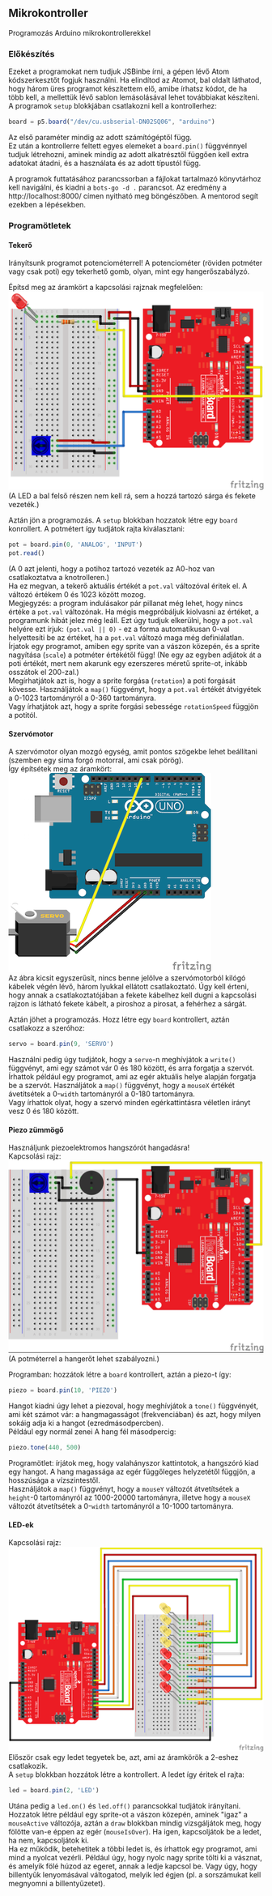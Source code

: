 ## Mikrokontroller

Programozás Arduino mikrokontrollerekkel  


### Előkészítés

Ezeket a programokat nem tudjuk JSBinbe írni, a gépen lévő Atom kódszerkesztőt fogjuk használni. Ha elindítod az Atomot, bal oldalt láthatod, hogy három üres programot készítettem elő, amibe írhatsz kódot, de ha több kell, a mellettük lévő sablon lemásolásával lehet továbbiakat készíteni.  
A programok `setup` blokkjában csatlakozni kell a kontrollerhez:  
```javascript
board = p5.board("/dev/cu.usbserial-DN02SQ06", "arduino")
```
Az első paraméter mindig az adott számítógéptől függ.  
Ez után a kontrollerre feltett egyes elemeket a `board.pin()` függvénnyel tudjuk létrehozni, aminek mindig az adott alkatrésztől függően kell extra adatokat átadni, és a használata és az adott típustól függ.  

A programok futtatásához parancssorban a fájlokat tartalmazó könyvtárhoz kell navigálni, és kiadni a `bots-go -d .` parancsot. Az eredmény a http://localhost:8000/ címen nyitható meg böngészőben. A mentorod segít ezekben a lépésekben.   

### Programötletek

#### Tekerő

Irányítsunk programot potenciométerrel! A potenciométer (röviden potméter vagy csak poti) egy tekerhető gomb, olyan, mint egy hangerőszabályzó.  

Építsd meg az áramkört a kapcsolási rajznak megfelelően:  
![](poti.png)  
(A LED a bal felső részen nem kell rá, sem a hozzá tartozó sárga és fekete vezeték.)  

Aztán jön a programozás. A `setup` blokkban hozzatok létre egy `board` konrollert. A potmétert így tudjátok rajta kiválasztani:  
```javascript
pot = board.pin(0, 'ANALOG', 'INPUT')
pot.read()
```
(A 0 azt jelenti, hogy a potihoz tartozó vezeték az A0-hoz van csatlakoztatva a knotrolleren.)  
Ha ez megvan, a tekerő aktuális értékét a `pot.val` változóval éritek el. A változó értékem 0 és 1023 között mozog.  
Megjegyzés: a program indulásakor pár pillanat még lehet, hogy nincs értéke a `pot.val` változónak. Ha mégis megpróbáljuk kiolvasni az értéket, a programunk hibát jelez még leáll. Ezt úgy tudjuk elkerülni, hogy a `pot.val` helyére ezt írjuk: `(pot.val || 0)` - ez a forma automatikusan 0-val helyettesíti be az értéket, ha a `pot.val` változó maga még definiálatlan.  
Írjatok egy programot, amiben egy sprite van a vászon közepén, és a sprite nagyítása (`scale`) a potméter értékétől függ! (Ne egy az egyben adjátok át a poti értékét, mert nem akarunk egy ezerszeres méretű sprite-ot, inkább osszátok el 200-zal.)  
Megírhatjátok azt is, hogy a sprite forgása (`rotation`) a poti forgását kövesse. Használjátok a `map()` függvényt, hogy a `pot.val` értékét átvigyétek a 0-1023 tartományról a 0-360 tartományra.  
Vagy írhatjátok azt, hogy a sprite forgási sebessége `rotationSpeed` függjön a potitól.  


#### Szervómotor

A szervómotor olyan mozgó egység, amit pontos szögekbe lehet beállítani (szemben egy sima forgó motorral, ami csak pörög).  
Így építsétek meg az áramkört:  
![](servo.png)  
Az ábra kicsit egyszerűsít, nincs benne jelölve a szervómotorból kilógó kábelek végén lévő, három lyukkal ellátott csatlakoztató. Úgy kell érteni, hogy annak a csatlakoztatójában a fekete kábelhez kell dugni a kapcsolási rajzon is látható fekete kábelt, a piroshoz a pirosat, a fehérhez a sárgát.  

Aztán jöhet a programozás. Hozz létre egy `board` kontrollert, aztán csatlakozz a szeróhoz:  
```javascript
servo = board.pin(9, 'SERVO')
```
Használni pedig úgy tudjátok, hogy a `servo`-n meghívjátok a `write()` függvényt, ami egy számot vár 0 és 180 között, és arra forgatja a szervót.  
Írhattok például egy programot, ami az egér aktuális helye alapján forgatja be a szervót. Használjátok a `map()` függvényt, hogy a `mouseX` értékét ávetítsétek a 0-`width` tartományról a 0-180 tartományra.  
Vagy írhattok olyat, hogy a szervó minden egérkattintásra véletlen irányt vesz 0 és 180 között.  



#### Piezo zümmögő

Használjunk piezoelektromos hangszórót hangadásra!  
Kapcsolási rajz:  
![](piezo.jpg)  
(A potméterrel a hangerőt lehet szabályozni.)  

Programban: hozzátok létre a `board` kontrollert, aztán a piezo-t így:
```javascript
piezo = board.pin(10, 'PIEZO')
```  
Hangot kiadni úgy lehet a piezoval, hogy meghívjátok a `tone()` függvényét, ami két számot vár: a hangmagasságot (frekvenciában) és azt, hogy milyen sokáig adja ki a hangot (ezredmásodpercben).  
Például egy normál zenei A hang fél másodpercig:  
```javascript
piezo.tone(440, 500)
``` 

Programötlet: írjátok meg, hogy valahányszor kattintotok, a hangszóró kiad egy hangot. A hang magassága az egér függőleges helyzetétől függjön, a hosszúsága a vízszintestől.  
Használjátok a `map()` függvényt, hogy a `mouseY` változót átvetítsétek a `height`-0 tartományról az 1000-20000 tartományra, illetve hogy a `mouseX` változót átvetítsétek a 0-`width` tartományról a 10-1000 tartományra.  


#### LED-ek

Kapcsolási rajz:  
![](kapcsolasi-rajzok/leds.png)  
Először csak egy ledet tegyetek be, azt, ami az áramkörök a 2-eshez csatlakozik.  
A `setup` blokkban hozzátok létre a kontrollert. A ledet így éritek el rajta:  
```javascript
led = board.pin(2, 'LED')
```
Utána pedig a `led.on()` és `led.off()` parancsokkal tudjátok irányítani.  
Hozzatok létre például egy sprite-ot a vászon közepén, aminek "igaz" a `mouseActive` változója, aztán a `draw` blokkban mindig vizsgáljátok meg, hogy fölötte van-e éppen az egér (`mouseIsOver`). Ha igen, kapcsoljátok be a ledet, ha nem, kapcsoljátok ki.  
Ha ez működik, betehetitek a többi ledet is, és írhattok egy programot, ami mind a nyolcat vezérli. Például úgy, hogy nyolc nagy sprite tölti ki a vásznat, és amelyik fölé húzod az egeret, annak a ledje kapcsol be. Vagy úgy, hogy billentyűk lenyomásával váltogatod, melyik led égjen (pl. a sorszámukat kell megnyomni a billentyűzetet).  

